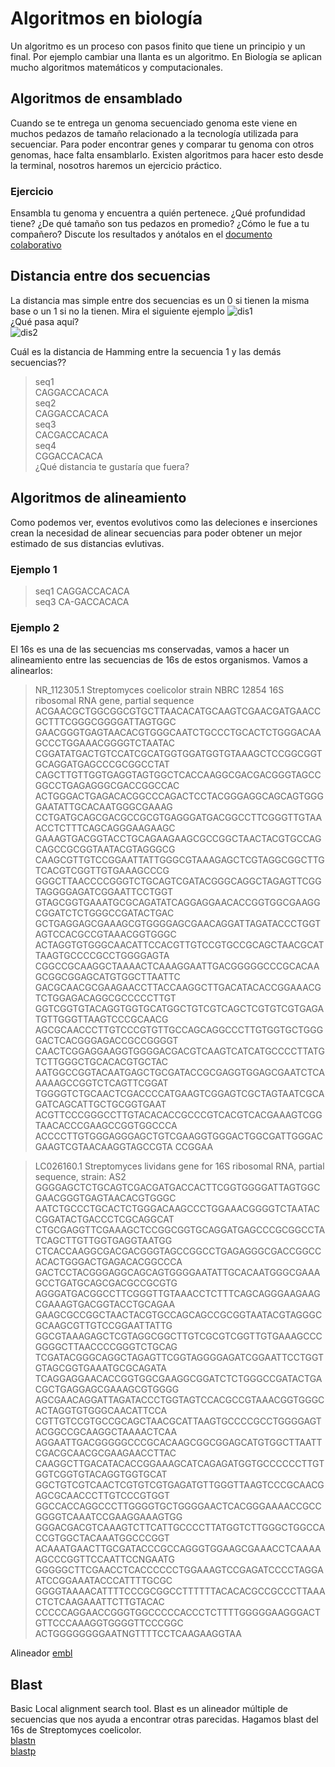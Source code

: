 
# Algoritmos en biología  
Un algoritmo es un proceso con pasos finito que tiene un principio y un final. Por ejemplo cambiar una llanta es un algoritmo. En Biología se aplican mucho algoritmos matemáticos y computacionales.  

## Algoritmos de ensamblado  
Cuando se te entrega un genoma secuenciado genoma este viene en muchos pedazos de tamaño relacionado a la tecnología utilizada para secuenciar. Para poder encontrar genes y comparar tu genoma con otros genomas, hace falta ensamblarlo. Existen algoritmos para hacer esto desde la terminal, nosotros haremos un ejercicio práctico.   

### Ejercicio  
Ensambla tu genoma y encuentra a quién pertenece. ¿Qué profundidad tiene? ¿De qué tamaño son tus pedazos en promedio? ¿Cómo le fue a tu compañero?  Discute los resultados y anótalos en el [documento colaborativo ](https://etherpad.net/p/compbio)  

## Distancia entre dos secuencias  
La distancia mas simple entre dos secuencias es un 0 si tienen la misma base o un 1 si no la tienen. Mira el siguiente ejemplo 
![dis1](distanciaH1.png)  
¿Qué pasa aquí?  
![dis2](dist2.png)  

Cuál es la distancia de Hamming entre la secuencia 1 y las demás secuencias?? 

>seq1  
CAGGACCACACA  
>seq2  
CAGGACCACACA  
>seq3  
CACGACCACACA  
>seq4  
CGGACCACACA  
¿Qué distancia te gustaría que fuera?  

## Algoritmos de alineamiento    
Como podemos ver, eventos evolutivos como las deleciones e inserciones crean la necesidad de alinear secuencias para poder obtener un mejor estimado de sus distancias evlutivas.  

### Ejemplo 1    
>seq1  CAGGACCACACA   
>seq3  CA-GACCACACA   

### Ejemplo 2
El 16s es una de las secuencias ms conservadas, vamos a hacer un alineamiento entre las secuencias de 16s de estos organismos. Vamos a alinearlos:

>NR_112305.1 Streptomyces coelicolor strain NBRC 12854 16S ribosomal RNA gene, partial sequence
ACGAACGCTGGCGGCGTGCTTAACACATGCAAGTCGAACGATGAACCGCTTTCGGGCGGGGATTAGTGGC
GAACGGGTGAGTAACACGTGGGCAATCTGCCCTGCACTCTGGGACAAGCCCTGGAAACGGGGTCTAATAC
CGGATATGACTGTCCATCGCATGGTGGATGGTGTAAAGCTCCGGCGGTGCAGGATGAGCCCGCGGCCTAT
CAGCTTGTTGGTGAGGTAGTGGCTCACCAAGGCGACGACGGGTAGCCGGCCTGAGAGGGCGACCGGCCAC
ACTGGGACTGAGACACGGCCCAGACTCCTACGGGAGGCAGCAGTGGGGAATATTGCACAATGGGCGAAAG
CCTGATGCAGCGACGCCGCGTGAGGGATGACGGCCTTCGGGTTGTAAACCTCTTTCAGCAGGGAAGAAGC
GAAAGTGACGGTACCTGCAGAAGAAGCGCCGGCTAACTACGTGCCAGCAGCCGCGGTAATACGTAGGGCG
CAAGCGTTGTCCGGAATTATTGGGCGTAAAGAGCTCGTAGGCGGCTTGTCACGTCGGTTGTGAAAGCCCG
GGGCTTAACCCCGGGTCTGCAGTCGATACGGGCAGGCTAGAGTTCGGTAGGGGAGATCGGAATTCCTGGT
GTAGCGGTGAAATGCGCAGATATCAGGAGGAACACCGGTGGCGAAGGCGGATCTCTGGGCCGATACTGAC
GCTGAGGAGCGAAAGCGTGGGGAGCGAACAGGATTAGATACCCTGGTAGTCCACGCCGTAAACGGTGGGC
ACTAGGTGTGGGCAACATTCCACGTTGTCCGTGCCGCAGCTAACGCATTAAGTGCCCCGCCTGGGGAGTA
CGGCCGCAAGGCTAAAACTCAAAGGAATTGACGGGGGCCCGCACAAGCGGCGGAGCATGTGGCTTAATTC
GACGCAACGCGAAGAACCTTACCAAGGCTTGACATACACCGGAAACGTCTGGAGACAGGCGCCCCCTTGT
GGTCGGTGTACAGGTGGTGCATGGCTGTCGTCAGCTCGTGTCGTGAGATGTTGGGTTAAGTCCCGCAACG
AGCGCAACCCTTGTCCCGTGTTGCCAGCAGGCCCTTGTGGTGCTGGGGACTCACGGGAGACCGCCGGGGT
CAACTCGGAGGAAGGTGGGGACGACGTCAAGTCATCATGCCCCTTATGTCTTGGGCTGCACACGTGCTAC
AATGGCCGGTACAATGAGCTGCGATACCGCGAGGTGGAGCGAATCTCAAAAAGCCGGTCTCAGTTCGGAT
TGGGGTCTGCAACTCGACCCCATGAAGTCGGAGTCGCTAGTAATCGCAGATCAGCATTGCTGCGGTGAAT
ACGTTCCCGGGCCTTGTACACACCGCCCGTCACGTCACGAAAGTCGGTAACACCCGAAGCCGGTGGCCCA
ACCCCTTGTGGGAGGGAGCTGTCGAAGGTGGGACTGGCGATTGGGACGAAGTCGTAACAAGGTAGCCGTA
CCGGAA

>LC026160.1 Streptomyces lividans gene for 16S ribosomal RNA, partial sequence, strain: AS2
GGGGAGCTCTGCAGTCGACGATGACCACTTCGGTGGGGATTAGTGGCGAACGGGTGAGTAACACGTGGGC
AATCTGCCCTGCACTCTGGGACAAGCCCTGGAAACGGGGTCTAATACCGGATACTGACCCTCGCAGGCAT
CTGCGAGGTTCGAAAGCTCCGGCGGTGCAGGATGAGCCCGCGGCCTATCAGCTTGTTGGTGAGGTAATGG
CTCACCAAGGCGACGACGGGTAGCCGGCCTGAGAGGGCGACCGGCCACACTGGGACTGAGACACGGCCCA
GACTCCTACGGGAGGCAGCAGTGGGGAATATTGCACAATGGGCGAAAGCCTGATGCAGCGACGCCGCGTG
AGGGATGACGGCCTTCGGGTTGTAAACCTCTTTCAGCAGGGAAGAAGCGAAAGTGACGGTACCTGCAGAA
GAAGCGCCGGCTAACTACGTGCCAGCAGCCGCGGTAATACGTAGGGCGCAAGCGTTGTCCGGAATTATTG
GGCGTAAAGAGCTCGTAGGCGGCTTGTCGCGTCGGTTGTGAAAGCCCGGGGCTTAACCCCGGGTCTGCAG
TCGATACGGGCAGGCTAGAGTTCGGTAGGGGAGATCGGAATTCCTGGTGTAGCGGTGAAATGCGCAGATA
TCAGGAGGAACACCGGTGGCGAAGGCGGATCTCTGGGCCGATACTGACGCTGAGGAGCGAAAGCGTGGGG
AGCGAACAGGATTAGATACCCTGGTAGTCCACGCCGTAAACGGTGGGCACTAGGTGTGGGCAACATTCCA
CGTTGTCCGTGCCGCAGCTAACGCATTAAGTGCCCCGCCTGGGGAGTACGGCCGCAAGGCTAAAACTCAA
AGGAATTGACGGGGGCCCGCACAAGCGGCGGAGCATGTGGCTTAATTCGACGCAACGCGAAGAACCTTAC
CAAGGCTTGACATACACCGGAAAGCATCAGAGATGGTGCCCCCCTTGTGGTCGGTGTACAGGTGGTGCAT
GGCTGTCGTCAACTCGTGTCGTGAGATGTTGGGTTAAGTCCCGCAACGAGCGCAACCCTTGTCCCGTGGT
GGCCACCAGGCCCTTGGGGTGCTGGGGAACTCACGGGAAAACCGCCGGGGTCAAATCCGAAGGAAAGTGG
GGGACGACGTCAAAGTCTTCATTGCCCCTTATGGTCTTGGGCTGGCCACCGTGGCTACAAATGGCCCGGT
ACAAATGAACTTGCGATACCCGCCAGGGTGGAAGCGAAACCTCAAAAAGCCCGGTTCCAATTCCNGAATG
GGGGGCTTCGAACCTCACCCCCCTGGAAAGTCCGAGATCCCCTAGGAATCCGGAAATACCCATTTTGCGC
GGGGTAAAACATTTTCCCGCGGCCTTTTTTACACACGCCGCCCTTAAACTCTCAAGAAATTCTTGTACAC
CCCCCAGGAACCGGGTGGCCCCCACCCTCTTTTGGGGGAAGGGACTGTTCCCAAAGGTGGGGTTCCCGGC
ACTGGGGGGGGAATNGTTTTCCTCAAGAAGGTAA

Alineador [embl](https://www.ebi.ac.uk/Tools/msa/clustalw2/)

## Blast  
Basic Local alignment search tool. Blast es un alineador múltiple de secuencias que nos ayuda a encontrar otras parecidas. Hagamos blast del 16s de Streptomyces coelicolor.  
[blastn](https://blast.ncbi.nlm.nih.gov/Blast.cgi?PAGE_TYPE=BlastSearch)  
[blastp](https://blast.ncbi.nlm.nih.gov/Blast.cgi?PAGE=Proteins)  
